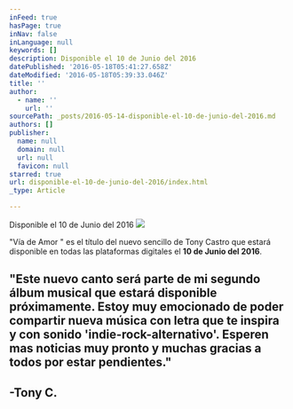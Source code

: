 ```yaml
---
inFeed: true
hasPage: true
inNav: false
inLanguage: null
keywords: []
description: Disponible el 10 de Junio del 2016
datePublished: '2016-05-18T05:41:27.658Z'
dateModified: '2016-05-18T05:39:33.046Z'
title: ''
author:
  - name: ''
    url: ''
sourcePath: _posts/2016-05-14-disponible-el-10-de-junio-del-2016.md
authors: []
publisher:
  name: null
  domain: null
  url: null
  favicon: null
starred: true
url: disponible-el-10-de-junio-del-2016/index.html
_type: Article

---
```

Disponible el 10 de Junio del 2016
![](https://the-grid-user-content.s3-us-west-2.amazonaws.com/95783186-5621-4dc4-988a-3dc74955168c.jpg)

"Vía de Amor " es el título del nuevo sencillo de Tony Castro que estará disponible en todas las plataformas digitales el **10 de Junio del 2016**.

## "Este nuevo canto será parte de mi segundo álbum musical que estará disponible próximamente. Estoy muy emocionado de poder compartir nueva música con letra que te inspira y con sonido 'indie-rock-alternativo'. Esperen mas noticias muy pronto y muchas gracias a todos por estar pendientes."

## -Tony C.